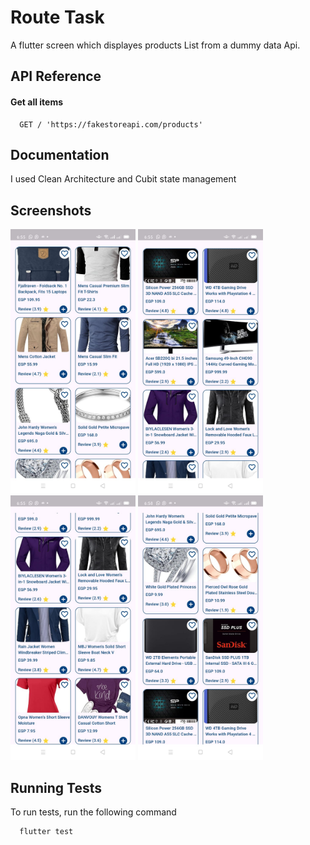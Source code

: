 
# Route Task

A flutter screen which displayes products List from a dummy data Api.



## API Reference

#### Get all items

```http
  GET / 'https://fakestoreapi.com/products'
```


## Documentation

I used Clean Architecture and Cubit state management 

## Screenshots

<img src="1.jpg" width="200">
<img src="2.jpg" width="200">
<img src="3.jpg" width="200">
<img src="4.jpg" width="200">





## Running Tests

To run tests, run the following command

```bash
  flutter test
```

